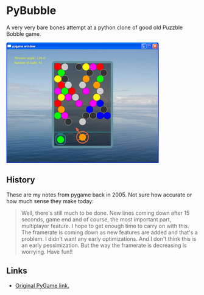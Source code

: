 # PyBubble

A very very bare bones attempt at a python clone of good old Puzzble Bobble game.

![PyBubble Windows Screenshot](https://github.com/ruibm/pybubble/blob/master/screenshots/windows.png?raw=true)

## History

These are my notes from pygame back in 2005. Not sure how accurate or how much sense they make today:

> Well, there's still much to be done. New lines coming down after 15 seconds, game end and of course, the most important part, multiplayer feature. I hope to get enough time to carry on with this. The framerate is coming down as new features are added and that's a problem. I didn't want any early optimizations. And I don't think this is an early pessimization. But the way the framerate is decreasing is worrying. Have fun!!

## Links

- [Original PyGame link.](https://www.pygame.org/project/134/167)